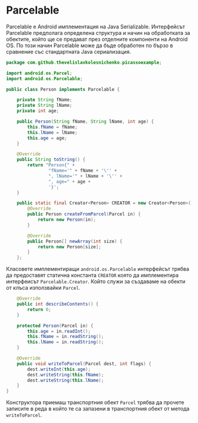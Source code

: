 # Parcelable

Parcelable е Android имплементация на Java Serializable. Интерфейсът Parcelable предполага определена структура и начин на обработката за обектите, който ще се предават през отделните компоненти на Android OS. По този начин Parcelable може да бъде обработен по бързо в сравнение със стандартната Java сериализация.

```java
package com.github.thevelislavkolesnichenko.picassoexample;

import android.os.Parcel;
import android.os.Parcelable;

public class Person implements Parcelable {

    private String fName;
    private String lName;
    private int age;

    public Person(String fName, String lName, int age) {
        this.fName = fName;
        this.lName = lName;
        this.age = age;
    }

    @Override
    public String toString() {
        return "Person{" +
                "fName='" + fName + '\'' +
                ", lName='" + lName + '\'' +
                ", age=" + age +
                '}';
    }

    public static final Creator<Person> CREATOR = new Creator<Person>() {
        @Override
        public Person createFromParcel(Parcel in) {
            return new Person(in);
        }

        @Override
        public Person[] newArray(int size) {
            return new Person[size];
        }
    };

```
Класовете имплементиращи `android.os.Parcelable` интерфейсът трябва да предоставят статична константа `CREATOR` която да имплементира интерфеисът `Parcelable.Creator`. Който служи за създаваме на обекти от клъса използвайки `Parcel`.

```java
    @Override
    public int describeContents() {
        return 0;
    }

    protected Person(Parcel in) {
        this.age = in.readInt();
        this.fName = in.readString();
        this.lName = in.readString();
    }

    @Override
    public void writeToParcel(Parcel dest, int flags) {
        dest.writeInt(this.age);
        dest.writeString(this.fName);
        dest.writeString(this.lName);
    }
}

```

Конструктора приемаш транспортния обект `Parcel` трябва да прочете записите в реда в който те са запазени в транспортния обект от метода `writeToParcel`.


